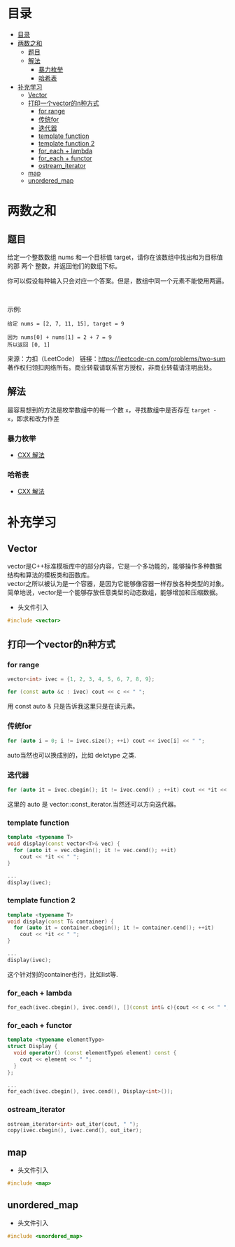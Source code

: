 # 目录
- [目录](#目录)
- [两数之和](#两数之和)
  - [题目](#题目)
  - [解法](#解法)
    - [暴力枚举](#暴力枚举)
    - [哈希表](#哈希表)
- [补充学习](#补充学习)
  - [Vector](#vector)
  - [打印一个vector的n种方式](#打印一个vector的n种方式)
    - [for range](#for-range)
    - [传统for](#传统for)
    - [迭代器](#迭代器)
    - [template function](#template-function)
    - [template function 2](#template-function-2)
    - [for_each + lambda](#for_each--lambda)
    - [for_each + functor](#for_each--functor)
    - [ostream_iterator](#ostream_iterator)
  - [map](#map)
  - [unordered_map](#unordered_map)



# 两数之和
## 题目
给定一个整数数组 nums 和一个目标值 target，请你在该数组中找出和为目标值的那 两个 整数，并返回他们的数组下标。

你可以假设每种输入只会对应一个答案。但是，数组中同一个元素不能使用两遍。

 

示例:
```
给定 nums = [2, 7, 11, 15], target = 9

因为 nums[0] + nums[1] = 2 + 7 = 9
所以返回 [0, 1]
```
来源：力扣（LeetCode）
链接：https://leetcode-cn.com/problems/two-sum
著作权归领扣网络所有。商业转载请联系官方授权，非商业转载请注明出处。
## 解法
最容易想到的方法是枚举数组中的每一个数 `x`，寻找数组中是否存在 `target - x`，即求和改为作差
### 暴力枚举
- [CXX 解法](./cpp/two-sum-enum.cpp)
### 哈希表
- [CXX 解法](./cpp/two-sum-hash.cpp)

# 补充学习
## Vector
vector是C++标准模板库中的部分内容，它是一个多功能的，能够操作多种数据结构和算法的模板类和函数库。          
vector之所以被认为是一个容器，是因为它能够像容器一样存放各种类型的对象。         
简单地说，vector是一个能够存放任意类型的动态数组，能够增加和压缩数据。         

- 头文件引入
```cpp
#include <vector>
```

## 打印一个vector的n种方式
### for range
```cpp
vector<int> ivec = {1, 2, 3, 4, 5, 6, 7, 8, 9};

for (const auto &c : ivec) cout << c << " ";
```
用 const auto & 只是告诉我这里只是在读元素。

### 传统for
```cpp
for (auto i = 0; i != ivec.size(); ++i) cout << ivec[i] << " ";
```
auto当然也可以换成别的，比如 delctype 之类.

### 迭代器
```cpp
for (auto it = ivec.cbegin(); it != ivec.cend() ; ++it) cout << *it << " ";
```
这里的 auto 是 vector::const_iterator.当然还可以方向迭代器。

### template function
```cpp
template <typename T>
void display(const vector<T>& vec) {
  for (auto it = vec.cbegin(); it != vec.cend(); ++it)
    cout << *it << " ";
}

...
display(ivec);
```
### template function 2
```cpp
template <typename T>
void display(const T& container) {
  for (auto it = container.cbegin(); it != container.cend(); ++it)
    cout << *it << " ";
}

...
display(ivec);
```
这个针对别的container也行，比如list等.

### for_each + lambda
```cpp
for_each(ivec.cbegin(), ivec.cend(), [](const int& c){cout << c << " "; });
```
### for_each + functor
```cpp
template <typename elementType>
struct Display {
  void operator() (const elementType& element) const {
    cout << element << " ";
  }
};

...
for_each(ivec.cbegin(), ivec.cend(), Display<int>());
```
### ostream_iterator
```cpp
ostream_iterator<int> out_iter(cout, " ");
copy(ivec.cbegin(), ivec.cend(), out_iter);
```


## map
- 头文件引入
```cpp
#include <map>
```


## unordered_map
- 头文件引入
```cpp
#include <unordered_map>
```